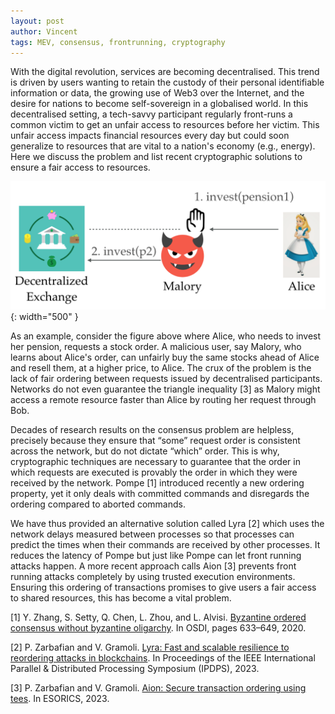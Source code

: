 ```yaml
---
layout: post
author: Vincent
tags: MEV, consensus, frontrunning, cryptography
---
```


With the digital revolution, services are becoming decentralised. This trend is driven by users wanting to retain the custody of 
their personal identifiable information or data, the growing use of Web3 over the Internet, and the desire for nations to become 
self-sovereign in a globalised world. In this decentralised setting, a tech-savvy participant regularly front-runs a common 
victim to get an unfair access to resources before her victim. This unfair access impacts financial resources every day but could 
soon generalize to resources that are vital to a nation's economy (e.g., energy). Here we discuss the problem and list 
recent cryptographic solutions to ensure a fair access to resources.

![Dictatorship](/img/frontrunning.png){: width="500" }

As an example, consider the figure above where Alice, who needs to invest her pension, requests a stock order. A malicious user, 
say Malory, who learns about Alice's order, can unfairly buy the same stocks ahead of Alice and resell them, 
at a higher price, to Alice. The crux of the problem is the lack of fair ordering between requests issued by decentralised participants. 
Networks do not even guarantee the triangle inequality [3] as Malory might access a remote resource faster than Alice by routing her request through Bob. 

Decades of research results on the consensus problem are helpless, precisely because they ensure that “some” request order is consistent 
across the network, but do not dictate “which” order. This is why, cryptographic techniques are necessary to guarantee that the order in which 
requests are executed is provably the order in which they were received by the network. Pompe [1] introduced recently a new ordering property, yet 
it only deals with committed commands and disregards the ordering compared to aborted commands.

We have thus provided an alternative solution called Lyra [2] which uses the network delays measured between processes so that processes can predict 
the times when their commands are received by other processes. It reduces the latency of Pompe but just like Pompe can let front running attacks happen. 
A more recent approach calls Aion [3] prevents front running attacks completely by using trusted execution environments. 
Ensuring this ordering of transactions promises to give users a fair access to shared resources, this has become a vital problem.

[1] Y. Zhang, S. Setty, Q. Chen, L. Zhou, and L. Alvisi. [Byzantine ordered consensus without byzantine oligarchy](https://www.usenix.org/system/files/osdi20-zhang_yunhao_0.pdf). In OSDI, pages 633–649, 2020.

[2] P. Zarbafian and V. Gramoli. [Lyra: Fast and scalable resilience to reordering attacks in blockchains](https://gramoli.github.io/pubs/IPDPS23-Lyra.pdf). In Proceedings of the IEEE International Parallel & Distributed Processing Symposium (IPDPS), 2023.

[3] P. Zarbafian and V. Gramoli. [Aion: Secure transaction ordering using tees](https://gramoli.github.io/pubs/ESORICS23-Aion.pdf). In ESORICS, 2023.
